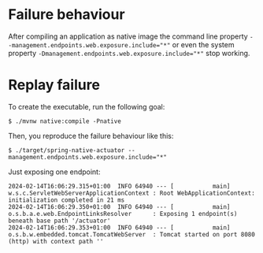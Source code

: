 # Failure behaviour

After compiling an application as native image the command line property `--management.endpoints.web.exposure.include="*"` or even the system property `-Dmanagement.endpoints.web.exposure.include="*"` stop working.

# Replay failure

To create the executable, run the following goal:

```
$ ./mvnw native:compile -Pnative
```

Then, you reproduce the failure behaviour like this:

```
$ ./target/spring-native-actuator --management.endpoints.web.exposure.include="*"
```

Just exposing one endpoint:

```
2024-02-14T16:06:29.315+01:00  INFO 64940 --- [           main] w.s.c.ServletWebServerApplicationContext : Root WebApplicationContext: initialization completed in 21 ms
2024-02-14T16:06:29.350+01:00  INFO 64940 --- [           main] o.s.b.a.e.web.EndpointLinksResolver      : Exposing 1 endpoint(s) beneath base path '/actuator'
2024-02-14T16:06:29.353+01:00  INFO 64940 --- [           main] o.s.b.w.embedded.tomcat.TomcatWebServer  : Tomcat started on port 8080 (http) with context path ''
```
